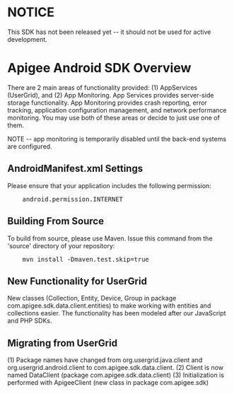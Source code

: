 NOTICE
======
This SDK has not been released yet -- it should not be used for active development.

Apigee Android SDK Overview
=======================

There are 2 main areas of functionality provided: (1) AppServices (UserGrid), and (2) App Monitoring.  App Services provides server-side storage functionality.  App Monitoring provides crash reporting, error tracking, application configuration management, and network performance monitoring.  You may use both of these areas or decide to just use one of them.


NOTE -- app monitoring is temporarily disabled until the back-end systems are configured.

AndroidManifest.xml Settings
----------------------------
Please ensure that your application includes the following permission:

<pre>
	android.permission.INTERNET
</pre>

Building From Source
--------------------
To build from source, please use Maven.  Issue this command from the 'source' directory of your repository:

<pre>
	mvn install -Dmaven.test.skip=true
</pre>


New Functionality for UserGrid
------------------------------
New classes (Collection, Entity, Device, Group in package com.apigee.sdk.data.client.entities) to make working with entities and collections easier. The functionality has been modeled after our JavaScript and PHP SDKs.

Migrating from UserGrid
-----------------------
(1) Package names have changed from org.usergrid.java.client and org.usergrid.android.client to com.apigee.sdk.data.client.
(2) Client is now named DataClient (package com.apigee.sdk.data.client)
(3) Initialization is performed with ApigeeClient (new class in package com.apigee.sdk)
